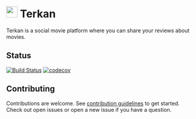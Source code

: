 # <img src="http://www.terkan.me/t.png" width="30"> Terkan 

Terkan is a social movie platform where you can share your reviews about movies.

## Status
[![Build Status](https://travis-ci.org/derebaba/Terkan.svg?branch=master)](https://travis-ci.org/derebaba/Terkan) [![codecov](https://codecov.io/gh/derebaba/Terkan/branch/master/graph/badge.svg)](https://codecov.io/gh/derebaba/Terkan)

## Contributing

Contributions are welcome. See [contribution guidelines](https://github.com/derebaba/Terkan/blob/master/CONTRIBUTING.md) to get started. Check out open issues or open a new issue if you have a question.